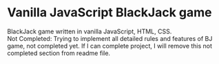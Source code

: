 # Vanilla JavaScript BlackJack game
BlackJack game written in vanilla JavaScript, HTML, CSS.  
Not Completed: Trying to implement all detailed rules and features of BJ game, not completed yet. If I can complete project, I will remove this not completed section from readme file.

